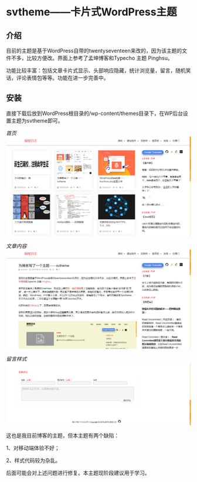 # svtheme——卡片式WordPress主题

## 介绍

目前的主题是基于WordPress自带的twentyseventeen来改的，因为该主题的文件不多，比较方便改。界面上参考了孟坤博客和Typecho 主题 Pinghsu。


功能比较丰富：包括文章卡片式显示、头部响应隐藏，统计浏览量，留言，随机笑话，评论表情包等等。功能在进一步完善中。

## 安装

直接下载后放到WordPress根目录的/wp-content/themes目录下，在WP后台设置主题为svtheme即可。

*首页*
![](assets/images/svtheme.png)




*文章内容*
![](assets/images/svtheme1.png)




*留言样式*
![](assets/images/svtheme2.png)


这也是我目前博客的主题，但本主题有两个缺陷：

1、对移动端体验不好；

2、样式代码较为杂乱。

后面可能会对上述问题进行修复。本主题现阶段建议用于学习。